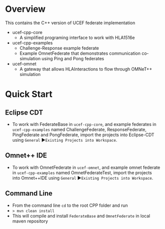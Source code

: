 # Overview
This contains the C++ version of UCEF federate implementation

 - ucef-cpp-core
	 - A simplified programing interface to work with HLA1516e
 - ucef-cpp-examples
	 - Challenge-Response example federate
	 - Example OmnetFederate that demonstrates communication co-simulation using Ping and Pong federates
 - ucef-omnet
	 - A gateway that allows HLAInteractions to flow through OMNeT++ simulation
# Quick Start

## Eclipse CDT
- To work with FederateBase in `ucef-cpp-core`,  and example federates in  `ucef-cpp-examples` named ChallengeFederate, ResponseFederate, PingFederate and PongFederate, import the projects into Eclipse-CDT using `General` ►`Existing Projects into Workspace`.

## Omnet++ IDE
- To work with OmnetFederate in `ucef-omnet`,  and example omnet federate in  `ucef-cpp-examples` named OmnetFederateTest, import the projects into Omnet++IDE using `General` ►`Existing Projects into Workspace`.

## Command Line

- From the command line `cd` to the root CPP folder and run
- `> mvn clean install`
- This will compile and install `FederateBase` and `OmnetFederate` in local maven repository
